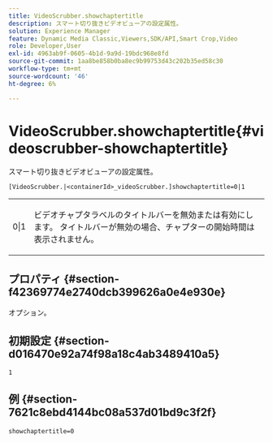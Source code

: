 ```yaml
---
title: VideoScrubber.showchaptertitle
description: スマート切り抜きビデオビューアの設定属性。
solution: Experience Manager
feature: Dynamic Media Classic,Viewers,SDK/API,Smart Crop,Video
role: Developer,User
exl-id: 4963ab9f-0605-4b1d-9a9d-19bdc968e8fd
source-git-commit: 1aa8be858b0ba8ec9b99753d43c202b35ed58c30
workflow-type: tm+mt
source-wordcount: '46'
ht-degree: 6%

---
```


# VideoScrubber.showchaptertitle{#videoscrubber-showchaptertitle}

スマート切り抜きビデオビューアの設定属性。

`[VideoScrubber.|<containerId>_videoScrubber.]showchaptertitle=0|1`

<table id="table_C616483932C2482CA9794DDD7313FD7C"> 
 <tbody> 
  <tr> 
   <td colname="col1"> <p> <span class="codeph"> 0|1</span> </p> </td> 
   <td colname="col2"> <p> ビデオチャプタラベルのタイトルバーを無効または有効にします。 タイトルバーが無効の場合、チャプターの開始時間は表示されません。 </p> </td> 
  </tr> 
 </tbody> 
</table>

## プロパティ {#section-f42369774e2740dcb399626a0e4e930e}

オプション。

## 初期設定 {#section-d016470e92a74f98a18c4ab3489410a5}

`1`

## 例 {#section-7621c8ebd4144bc08a537d01bd9c3f2f}

```
showchaptertitle=0
```

